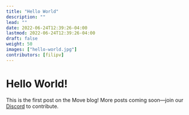 ```yaml
---
title: "Hello World"
description: ""
lead: ""
date: 2022-06-24T12:39:26-04:00
lastmod: 2022-06-24T12:39:26-04:00
draft: false
weight: 50
images: ["hello-world.jpg"]
contributors: [filipv]
---
```


# Hello World!

This is the first post on the Move blog! More posts coming soon—join our [Discord](https://discord.gg/movexyz) to contribute.

